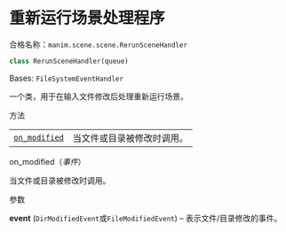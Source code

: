 # 重新运行场景处理程序

合格名称：`manim.scene.scene.RerunSceneHandler`

```py
class RerunSceneHandler(queue)
```

Bases: `FileSystemEventHandler`

一个类，用于在输入文件修改后处理重新运行场景。


方法

|||
|-|-|
[`on_modified`]()|当文件或目录被修改时调用。


on_modified（_事件_）

当文件或目录被修改时调用。

参数

**event** (`DirModifiedEvent`或`FileModifiedEvent`) – 表示文件/目录修改的事件。